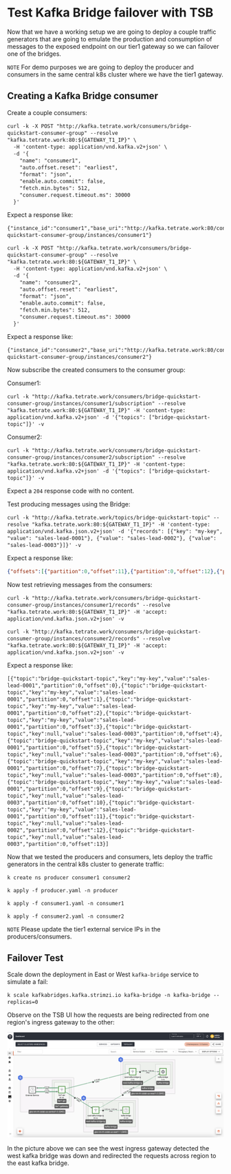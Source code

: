 # Test Kafka Bridge failover with TSB

Now that we have a working setup we are going to deploy a couple traffic generators that are going to emulate the production and consumption of messages to the exposed endpoint on our tier1 gateway so we can failover one of the bridges.

`NOTE` For demo purposes we are going to deploy the producer and consumers in the same central k8s cluster where we have the tier1 gateway.

## Creating a Kafka Bridge consumer

Create a couple consumers:

```shell
curl -k -X POST "http://kafka.tetrate.work/consumers/bridge-quickstart-consumer-group" --resolve "kafka.tetrate.work:80:${GATEWAY_T1_IP}" \
  -H 'content-type: application/vnd.kafka.v2+json' \
  -d '{
    "name": "consumer1",
    "auto.offset.reset": "earliest",
    "format": "json",
    "enable.auto.commit": false,
    "fetch.min.bytes": 512,
    "consumer.request.timeout.ms": 30000
  }'
```

Expect a response like:

```shell
{"instance_id":"consumer1","base_uri":"http://kafka.tetrate.work:80/consumers/bridge-quickstart-consumer-group/instances/consumer1"}
```

```shell
curl -k -X POST "http://kafka.tetrate.work/consumers/bridge-quickstart-consumer-group" --resolve "kafka.tetrate.work:80:${GATEWAY_T1_IP}" \
  -H 'content-type: application/vnd.kafka.v2+json' \
  -d '{
    "name": "consumer2",
    "auto.offset.reset": "earliest",
    "format": "json",
    "enable.auto.commit": false,
    "fetch.min.bytes": 512,
    "consumer.request.timeout.ms": 30000
  }'
```

Expect a response like:

```shell
{"instance_id":"consumer2","base_uri":"http://kafka.tetrate.work:80/consumers/bridge-quickstart-consumer-group/instances/consumer2"}
```

Now subscribe the created consumers to the consumer group:

Consumer1:
```shell
curl -k "http://kafka.tetrate.work/consumers/bridge-quickstart-consumer-group/instances/consumer1/subscription" --resolve "kafka.tetrate.work:80:${GATEWAY_T1_IP}" -H 'content-type: application/vnd.kafka.v2+json' -d '{"topics": ["bridge-quickstart-topic"]}' -v
```

Consumer2:
```shell
curl -k "http://kafka.tetrate.work/consumers/bridge-quickstart-consumer-group/instances/consumer2/subscription" --resolve "kafka.tetrate.work:80:${GATEWAY_T1_IP}" -H 'content-type: application/vnd.kafka.v2+json' -d '{"topics": ["bridge-quickstart-topic"]}' -v
```

Expect a `204` response code with no content.

Test producing messages using the Bridge:

```shell
curl -k "http://kafka.tetrate.work/topics/bridge-quickstart-topic" --resolve "kafka.tetrate.work:80:${GATEWAY_T1_IP}" -H 'content-type: application/vnd.kafka.json.v2+json' -d '{"records": [{"key": "my-key", "value": "sales-lead-0001"}, {"value": "sales-lead-0002"}, {"value": "sales-lead-0003"}]}' -v
```

Expect a response like:

```json
{"offsets":[{"partition":0,"offset":11},{"partition":0,"offset":12},{"partition":0,"offset":13}]}
```

Now test retrieving messages from the consumers:

```shell
curl -k "http://kafka.tetrate.work/consumers/bridge-quickstart-consumer-group/instances/consumer1/records" --resolve "kafka.tetrate.work:80:${GATEWAY_T1_IP}" -H 'accept: application/vnd.kafka.json.v2+json' -v
```

```shell
curl -k "http://kafka.tetrate.work/consumers/bridge-quickstart-consumer-group/instances/consumer2/records" --resolve "kafka.tetrate.work:80:${GATEWAY_T1_IP}" -H 'accept: application/vnd.kafka.json.v2+json' -v
```

Expect a response like:

```shell
[{"topic":"bridge-quickstart-topic","key":"my-key","value":"sales-lead-0001","partition":0,"offset":0},{"topic":"bridge-quickstart-topic","key":"my-key","value":"sales-lead-0001","partition":0,"offset":1},{"topic":"bridge-quickstart-topic","key":"my-key","value":"sales-lead-0001","partition":0,"offset":2},{"topic":"bridge-quickstart-topic","key":"my-key","value":"sales-lead-0001","partition":0,"offset":3},{"topic":"bridge-quickstart-topic","key":null,"value":"sales-lead-0003","partition":0,"offset":4},{"topic":"bridge-quickstart-topic","key":"my-key","value":"sales-lead-0001","partition":0,"offset":5},{"topic":"bridge-quickstart-topic","key":null,"value":"sales-lead-0003","partition":0,"offset":6},{"topic":"bridge-quickstart-topic","key":"my-key","value":"sales-lead-0001","partition":0,"offset":7},{"topic":"bridge-quickstart-topic","key":null,"value":"sales-lead-0003","partition":0,"offset":8},{"topic":"bridge-quickstart-topic","key":"my-key","value":"sales-lead-0001","partition":0,"offset":9},{"topic":"bridge-quickstart-topic","key":null,"value":"sales-lead-0003","partition":0,"offset":10},{"topic":"bridge-quickstart-topic","key":"my-key","value":"sales-lead-0001","partition":0,"offset":11},{"topic":"bridge-quickstart-topic","key":null,"value":"sales-lead-0002","partition":0,"offset":12},{"topic":"bridge-quickstart-topic","key":null,"value":"sales-lead-0003","partition":0,"offset":13}]
```

Now that we tested the producers and consumers, lets deploy the traffic generators in the central k8s cluster to generate traffic:

```shell
k create ns producer consumer1 consumer2
```

```shell
k apply -f producer.yaml -n producer
```

```shell
k apply -f consumer1.yaml -n consumer1
```

```shell
k apply -f consumer2.yaml -n consumer2
```

`NOTE` Please update the tier1 external service IPs in the producers/consumers.


## Failover Test

Scale down the deployment in East or West `kafka-bridge` service to simulate a fail:

```shell
k scale kafkabridges.kafka.strimzi.io kafka-bridge -n kafka-bridge --replicas=0
```

Observe on the TSB UI how the requests are being redirected from one region's ingress gateway to the other:

![](failover.png)

In the picture above we can see the west ingress gateway detected the west kafka bridge was down and redirected the requests across region to the east kafka bridge.